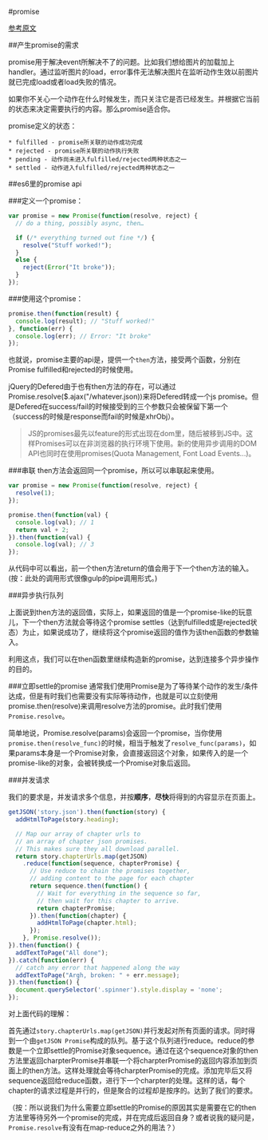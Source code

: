 #promise

[参考原文](http://www.html5rocks.com/en/tutorials/es6/promises/#toc-async)

##产生promise的需求

promise用于解决event所解决不了的问题。比如我们想给图片的加载加上handler。通过监听图片的load，error事件无法解决图片在监听动作生效以前图片就已完成load或者load失败的情况。

如果你不关心一个动作在什么时候发生，而只关注它是否已经发生。并根据它当前的状态来决定需要执行的内容。那么promise适合你。

promise定义的状态：

	* fulfilled - promise所关联的动作成功完成
	* rejected - promise所关联的动作执行失败
	* pending - 动作尚未进入fulfilled/rejected两种状态之一
	* settled - 动作进入fulfilled/rejected两种状态之一

##es6里的promise api

###定义一个promise：
~~~javascript
var promise = new Promise(function(resolve, reject) {
  // do a thing, possibly async, then…

  if (/* everything turned out fine */) {
    resolve("Stuff worked!");
  }
  else {
    reject(Error("It broke"));
  }
});
~~~

###使用这个promise：
~~~js
promise.then(function(result) {
  console.log(result); // "Stuff worked!"
}, function(err) {
  console.log(err); // Error: "It broke"
});
~~~

也就说，promise主要的api是，提供一个`then`方法，接受两个函数，分别在Promise fulfilled和rejected的时候使用。

jQuery的Defered由于也有then方法的存在，可以通过Promise.resolve($.ajax("/whatever.json))来将Defered转成一个js promise。但是Defered在success/fail的时候接受到的三个参数只会被保留下第一个（success的时候是response而fail的时候是xhrObj）。

> JS的promises最先以feature的形式出现在dom里，随后被移到JS中。这样Promises可以在非浏览器的执行环境下使用。新的使用异步调用的DOM API也同时在使用promises(Quota Management, Font Load Events...)。


###串联
then方法会返回同一个promise，所以可以串联起来使用。

~~~js
var promise = new Promise(function(resolve, reject) {
  resolve(1);
});

promise.then(function(val) {
  console.log(val); // 1
  return val + 2;
}).then(function(val) {
  console.log(val); // 3
});
~~~
从代码中可以看出，前一个then方法return的值会用于下一个then方法的输入。(按：此处的调用形式很像gulp的pipe调用形式。)

###异步执行队列

上面说到then方法的返回值，实际上，如果返回的值是一个promise-like的玩意儿，下一个then方法就会等待这个promise settles（达到fulfilled或是rejected状态）为止，如果说成功了，继续将这个promise返回的值作为该then函数的参数输入。

利用这点，我们可以在then函数里继续构造新的promise，达到连接多个异步操作的目的。

###立即settle的promise
通常我们使用Promise是为了等待某个动作的发生/条件达成，但是有时我们也需要没有实际等待动作，也就是可以立刻使用promise.then(resolve)来调用resolve方法的promise。此时我们使用`Promise.resolve`。

简单地说，Promise.resolve(params)会返回一个promise，当你使用`promise.then(resolve_func)`的时候，相当于触发了`resolve_func(params)`，如果params本身是一个Promise对象，会直接返回这个对象，如果传入的是一个promise-like的对象，会被转换成一个Promise对象后返回。

###并发请求

我们的要求是，并发请求多个信息，并按**顺序**，**尽快**将得到的内容显示在页面上。

~~~js
getJSON('story.json').then(function(story) {
  addHtmlToPage(story.heading);

  // Map our array of chapter urls to
  // an array of chapter json promises.
  // This makes sure they all download parallel.
  return story.chapterUrls.map(getJSON)
    .reduce(function(sequence, chapterPromise) {
      // Use reduce to chain the promises together,
      // adding content to the page for each chapter
      return sequence.then(function() {
        // Wait for everything in the sequence so far,
        // then wait for this chapter to arrive.
        return chapterPromise;
      }).then(function(chapter) {
        addHtmlToPage(chapter.html);
      });
    }, Promise.resolve());
}).then(function() {
  addTextToPage("All done");
}).catch(function(err) {
  // catch any error that happened along the way
  addTextToPage("Argh, broken: " + err.message);
}).then(function() {
  document.querySelector('.spinner').style.display = 'none';
});
~~~

对上面代码的理解：

首先通过`story.chapterUrls.map(getJSON)`并行发起对所有页面的请求。同时得到一个由`getJSON Promise`构成的队列。基于这个队列进行reduce。reduce的参数是一个立即settle的Promise对象sequence。通过在这个sequence对象的then方法里返回charpterPromise并串联一个将charpterPromise的返回内容添加到页面上的then方法。这样处理就会等待charpterPromise的完成。添加完毕后又将sequence返回给reduce函数，进行下一个charpter的处理。这样的话，每个chapter的请求过程是并行的，但是聚合的过程却是按序的。达到了我们的要求。

（按：所以说我们为什么需要立即settle的Promise的原因其实是需要在它的then方法里等待另外一个promise的完成，并在完成后返回自身？或者说我的疑问是，`Promise.resolve`有没有在map-reduce之外的用法？）